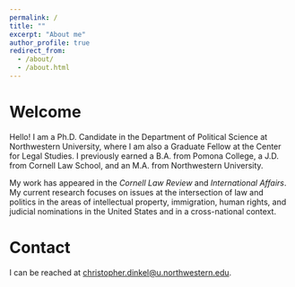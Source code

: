 ```yaml
---
permalink: /
title: ""
excerpt: "About me"
author_profile: true
redirect_from: 
  - /about/
  - /about.html
---
```


Welcome
======
Hello!  I am a Ph.D. Candidate in the Department of Political Science at Northwestern University, where I am also a Graduate Fellow at the Center for Legal Studies.  I previously earned a B.A. from Pomona College, a J.D. from Cornell Law School, and an M.A. from Northwestern University.  

My work has appeared in the _Cornell Law Review_ and _International Affairs_.  My current research focuses on issues at the intersection of law and politics in the areas of intellectual property, immigration, human rights, and judicial nominations in the United States and in a cross-national context.

Contact
======
I can be reached at christopher.dinkel@u.northwestern.edu.
